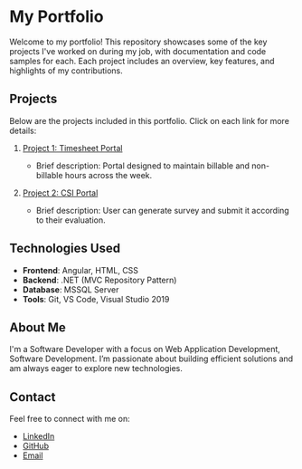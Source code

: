  # My Portfolio

Welcome to my portfolio! This repository showcases some of the key projects I've worked on during my job, with documentation and code samples for each. Each project includes an overview, key features, and highlights of my contributions.

## Projects

Below are the projects included in this portfolio. Click on each link for more details:

1. [Project 1: Timesheet Portal](./TimesheetPortal/README.md)
   - Brief description: Portal designed to maintain billable and non-billable hours across the week.
   
2. [Project 2: CSI Portal](./CSIPortal/README.md)
   - Brief description: User can generate survey and submit it according to their evaluation.
   

## Technologies Used

- **Frontend**: Angular, HTML, CSS
- **Backend**: .NET (MVC Repository Pattern)
- **Database**: MSSQL Server
- **Tools**: Git, VS Code, Visual Studio 2019

## About Me

I'm a Software Developer with a focus on Web Application Development, Software Development. I’m passionate about building efficient solutions and am always eager to explore new technologies.

## Contact

Feel free to connect with me on:
- [LinkedIn](www.linkedin.com/in/omkar-morbale-243b23215)
- [GitHub](https://github.com/OmMorbale)
- [Email](omkarmorbale3@gmail.com)
